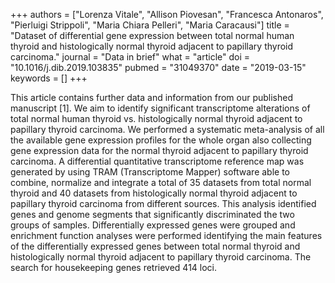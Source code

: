 +++
authors = ["Lorenza Vitale", "Allison Piovesan", "Francesca Antonaros", "Pierluigi Strippoli", "Maria Chiara Pelleri", "Maria Caracausi"]
title = "Dataset of differential gene expression between total normal human thyroid and histologically normal thyroid adjacent to papillary thyroid carcinoma."
journal = "Data in brief"
what = "article"
doi = "10.1016/j.dib.2019.103835"
pubmed = "31049370"
date = "2019-03-15"
keywords = []
+++

This article contains further data and information from our published manuscript [1]. We aim to identify significant transcriptome alterations of total normal human thyroid vs. histologically normal thyroid adjacent to papillary thyroid carcinoma. We performed a systematic meta-analysis of all the available gene expression profiles for the whole organ also collecting gene expression data for the normal thyroid adjacent to papillary thyroid carcinoma. A differential quantitative transcriptome reference map was generated by using TRAM (Transcriptome Mapper) software able to combine, normalize and integrate a total of 35 datasets from total normal thyroid and 40 datasets from histologically normal thyroid adjacent to papillary thyroid carcinoma from different sources. This analysis identified genes and genome segments that significantly discriminated the two groups of samples. Differentially expressed genes were grouped and enrichment function analyses were performed identifying the main features of the differentially expressed genes between total normal thyroid and histologically normal thyroid adjacent to papillary thyroid carcinoma. The search for housekeeping genes retrieved 414 loci.